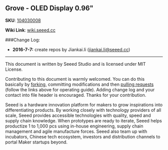 Grove - OLED Display 0.96"
---

**SKU**: [104030008](https://www.seeedstudio.com/item_detail.html?p_id=781)

**Wiki Link**: [wiki.seeed.cc](https://wiki.seeed.cc)


###Change Log:

- **2016-7-7:** create repos by Jiankai.li (jiankai.li@seeed.cc)


--------
This document is written by Seeed Studio and is licensed under MIT License.

Contributing to this document is warmly welcomed. You can do this basically by
[forking](https://help.github.com/articles/fork-a-repo), committing modifications and then [pulling requests](https://help.github.com/articles/using-pull-requests) (follow the links above
for operating guide). Adding change log and your contact into file header is encouraged.
Thanks for your contribution.

Seeed is a hardware innovation platform for makers to grow inspirations into differentiating products. By working closely with technology providers of all scale, Seeed provides accessible technologies with quality, speed and supply chain knowledge. When prototypes are ready to iterate, Seeed helps productize 1 to 1,000 pcs using in-house engineering, supply chain management and agile manufacture forces. Seeed also team up with incubators, Chinese tech ecosystem, investors and distribution channels to portal Maker startups beyond.